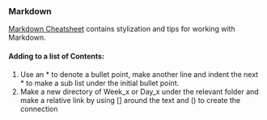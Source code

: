 ### Markdown

[Markdown Cheatsheet](https://github.com/adam-p/markdown-here/wiki/Markdown-Cheatsheet) contains stylization and tips for working with Markdown.

#### Adding to a list of Contents:
  1. Use an * to denote a bullet point, make another line and indent the next * to make a sub list under the initial bullet point.
  2. Make a new directory of Week_x or Day_x under the relevant folder and make a relative link by using [] around the text and () to create the connection